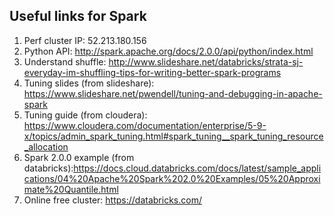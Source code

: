 ## Useful links for Spark
1. Perf cluster IP: 52.213.180.156
2. Python API: http://spark.apache.org/docs/2.0.0/api/python/index.html
3. Understand shuffle: http://www.slideshare.net/databricks/strata-sj-everyday-im-shuffling-tips-for-writing-better-spark-programs
4. Tuning slides (from slideshare): https://www.slideshare.net/pwendell/tuning-and-debugging-in-apache-spark
5. Tuning guide (from cloudera): https://www.cloudera.com/documentation/enterprise/5-9-x/topics/admin_spark_tuning.html#spark_tuning__spark_tuning_resource_allocation
6. Spark 2.0.0 example (from databricks):https://docs.cloud.databricks.com/docs/latest/sample_applications/04%20Apache%20Spark%202.0%20Examples/05%20Approximate%20Quantile.html
7. Online free cluster: https://databricks.com/
